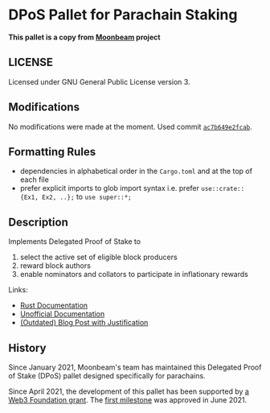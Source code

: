# DPoS Pallet for Parachain Staking

**This pallet is a copy from [Moonbeam](https://github.com/PureStake/moonbeam) project**

## LICENSE

Licensed under GNU General Public License version 3.

## Modifications

No modifications were made at the moment. 
Used commit [`ac7b649e2fcab`](https://github.com/PureStake/moonbeam/tree/ac7b649e2fcabde78d86db0a37445c2838d6ea85).

## Formatting Rules

- dependencies in alphabetical order in the `Cargo.toml` and at the top of each file
- prefer explicit imports to glob import syntax i.e. prefer `use::crate::{Ex1, Ex2, ..};` to `use super::*;`

## Description

Implements Delegated Proof of Stake to

1. select the active set of eligible block producers
2. reward block authors
3. enable nominators and collators to participate in inflationary rewards

Links:

- [Rust Documentation](https://purestake.github.io/moonbeam/parachain_staking/index.html)
- [Unofficial Documentation](https://meta5.world/parachain-staking-docs/)
- [(Outdated) Blog Post with Justification](https://meta5.world/posts/parachain-staking)

## History

Since January 2021, Moonbeam's team has maintained this Delegated Proof of Stake (DPoS) pallet designed specifically for parachains.

Since April 2021, the development of this pallet has been supported by [a Web3 Foundation grant](https://github.com/w3f/Grants-Program/pull/389). The [first milestone](https://github.com/w3f/Grant-Milestone-Delivery/pull/218) was approved in June 2021.

